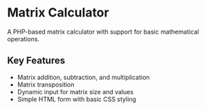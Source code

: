 # Matrix Calculator

A PHP-based matrix calculator with support for basic mathematical operations.

## Key Features

- Matrix addition, subtraction, and multiplication  
- Matrix transposition  
- Dynamic input for matrix size and values  
- Simple HTML form with basic CSS styling
